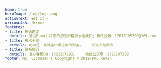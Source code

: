 ```yaml
---
home: true
heroImage: /img/logo.png
actionText: Get It →
actionLink: /home/
features:
- title: 投诉建议
  details: 通过E-mail将您的想法和建议发给我们; 稿件投诉：17615195790@163.com
- title: 技术小屋
  details: 时间是一切财富中最宝贵的财富。 —— 德奥弗拉斯多
- title: 联系我们
  details: 官方客服QQ：1322287292。    微信公众号：1322287292
footer: MIT Licensed | Copyright © 2019-PWC kevin
---
```

